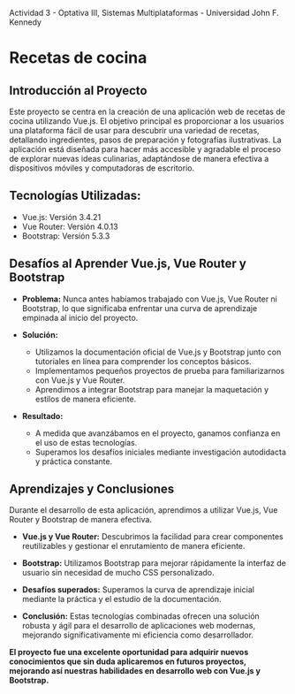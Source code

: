 Actividad 3 - Optativa III, Sistemas Multiplataformas - Universidad John F. Kennedy

# Recetas de cocina

## Introducción al Proyecto

Este proyecto se centra en la creación de una aplicación web de recetas de cocina utilizando Vue.js. El objetivo principal es proporcionar a los usuarios una plataforma fácil de usar para descubrir una variedad de recetas, detallando ingredientes, pasos de preparación y fotografías ilustrativas. La aplicación está diseñada para hacer más accesible y agradable el proceso de explorar nuevas ideas culinarias, adaptándose de manera efectiva a dispositivos móviles y computadoras de escritorio.

## Tecnologías Utilizadas:
- Vue.js: Versión 3.4.21
- Vue Router: Versión 4.0.13
- Bootstrap: Versión 5.3.3


## Desafíos al Aprender Vue.js, Vue Router y Bootstrap

- **Problema:** Nunca antes habíamos trabajado con Vue.js, Vue Router ni Bootstrap, lo que significaba enfrentar una curva de aprendizaje empinada al inicio del proyecto.
  
- **Solución:**
  - Utilizamos la documentación oficial de Vue.js y Bootstrap junto con tutoriales en línea para comprender los conceptos básicos.
  - Implementamos pequeños proyectos de prueba para familiarizarnos con Vue.js y Vue Router.
  - Aprendimos a integrar Bootstrap para manejar la maquetación y estilos de manera eficiente.

- **Resultado:**
  - A medida que avanzábamos en el proyecto, ganamos confianza en el uso de estas tecnologías.
  - Superamos los desafíos iniciales mediante investigación autodidacta y práctica constante.


## Aprendizajes y Conclusiones

Durante el desarrollo de esta aplicación, aprendimos a utilizar Vue.js, Vue Router y Bootstrap de manera efectiva. 

- **Vue.js y Vue Router:** Descubrimos la facilidad para crear componentes reutilizables y gestionar el enrutamiento de manera eficiente.

- **Bootstrap:** Utilizamos Bootstrap para mejorar rápidamente la interfaz de usuario sin necesidad de mucho CSS personalizado.

- **Desafíos superados:** Superamos la curva de aprendizaje inicial mediante la práctica y el estudio de la documentación.

- **Conclusión:** Estas tecnologías combinadas ofrecen una solución robusta y ágil para el desarrollo de aplicaciones web modernas, mejorando significativamente mi eficiencia como desarrollador.


**El proyecto fue una excelente oportunidad para adquirir nuevos conocimientos que sin duda aplicaremos en futuros proyectos, mejorando así nuestras habilidades en desarrollo web con Vue.js y Bootstrap.** 

